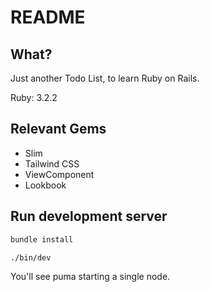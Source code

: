 # README

## What?

Just another Todo List, to learn Ruby on Rails.

Ruby: 3.2.2

## Relevant Gems

- Slim
- Tailwind CSS
- ViewComponent
- Lookbook

## Run development server

```bash
bundle install

./bin/dev
```

You'll see puma starting a single node.
